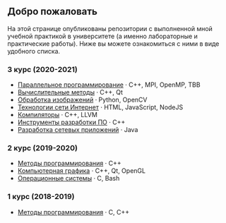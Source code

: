 ## Добро пожаловать

На этой странице опубликованы репозитории с выполненной мной учебной практикой в университете (а именно лабораторные и практические работы). Ниже вы можете ознакомиться с ними в виде удобного списка.


### 3 курс (2020-2021)

* [Параллельное программирование](https://github.com/vla5924-practice/parallel-programming)
  &middot; C++, MPI, OpenMP, TBB
* [Вычислительные методы](https://github.com/vla5924-practice/computational-methods)
  &middot; C++, Qt
* [Обработка изображений](https://github.com/vla5924-practice/image-processing)
  &middot; Python, OpenCV
* [Технологии сети Интернет](https://github.com/vla5924-practice/internet-technologies)
  &middot; HTML, JavaScript, NodeJS
* [Компиляторы](https://github.com/vla5924-practice/compilers)
  &middot; C++, LLVM
* [Инструменты разработки ПО](https://github.com/vla5924-practice/development-tools)
  &middot; C++
* [Разработка сетевых приложений](https://github.com/vla5924-practice/network-applications)
  &middot; Java


### 2 курс (2019-2020)

* [Методы программирования](https://github.com/vla5924-practice/programming-methods)
  &middot; C++
* [Компьютерная графика](https://github.com/vla5924-practice/computer-graphics)
  &middot; C++, Qt, OpenGL
* [Операционные системы](https://github.com/vla5924-practice/operating-systems)
  &middot; C, Bash


### 1 курс (2018-2019)

* [Методы программирования](https://github.com/vla5924-practice/programming-methods/tree/master/1st_year)
  &middot; C, C++
